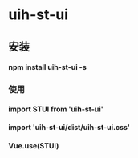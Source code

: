 # uih-st-ui

## 安装

#### npm install uih-st-ui -s

### 使用

#### import STUI from 'uih-st-ui'

#### import 'uih-st-ui/dist/uih-st-ui.css'

#### Vue.use(STUI)
